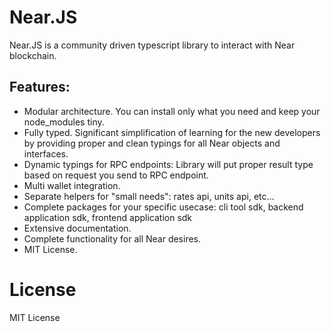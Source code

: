 # Near.JS

Near.JS is a community driven typescript library to interact with Near blockchain.

## Features:

- Modular architecture. You can install only what you need and keep your node_modules tiny.
- Fully typed. Significant simplification of learning for the new developers by providing proper and clean typings for all Near objects and interfaces.
- Dynamic typings for RPC endpoints: Library will put proper result type based on request you send to RPC endpoint.
- Multi wallet integration.
- Separate helpers for "small needs": rates api, units api, etc...
- Complete packages for your specific usecase: cli tool sdk, backend application sdk, frontend application sdk
- Extensive documentation.
- Complete functionality for all Near desires.
- MIT License.

# License

MIT License
